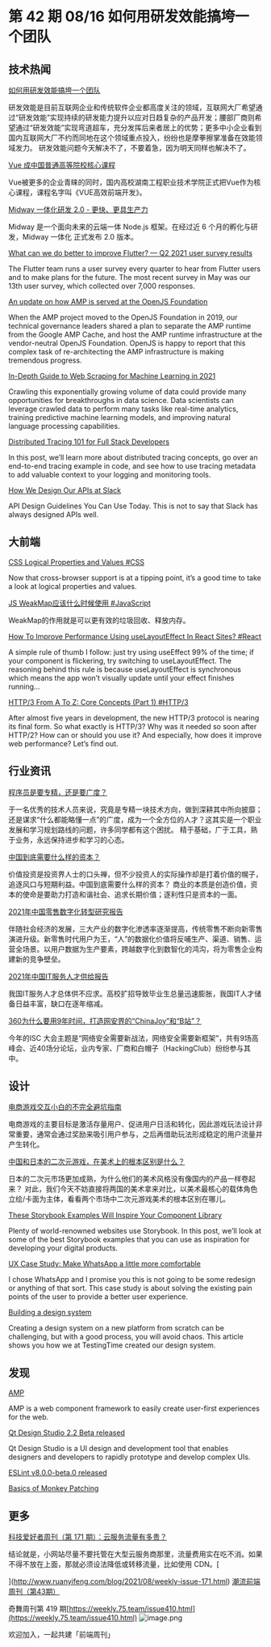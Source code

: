 # 第 42 期 08/16 如何用研发效能搞垮一个团队
## 技术热闻
[如何用研发效能搞垮一个团队](https://mp.weixin.qq.com/s/9whB2Mtw6J56O7v4Lj4Khw)

研发效能是目前互联网企业和传统软件企业都高度关注的领域，互联网大厂希望通过“研发效能”实现持续的研发能力提升以应对日趋复杂的产品开发；腰部厂商则希望通过“研发效能”实现弯道超车，充分发挥后来者居上的优势；更多中小企业看到国内互联网大厂不约而同地在这个领域重点投入，纷纷也是摩拳擦掌准备在效能领域发力。
研发效能问题今天解决不了，不要着急，因为明天同样也解决不了。

[Vue 成中国普通高等院校核心课程](https://www.toutiao.com/i6994355466478338571/?tt_from=weixin&utm_campaign=client_share&wxshare_count=1&timestamp=1628678112&app=news_article&utm_source=weixin&utm_medium=toutiao_android&use_new_style=1&req_id=2021081118351201013516322429021EAF&share_token=3560844a-508b-4b91-8158-8370be81bbd5&group_id=6994355466478338571&wid=1629041864968)

Vue被更多的企业青睐的同时，国内高校湖南工程职业技术学院正式把Vue作为核心课程，课程名字叫《VUE高效前端开发》。

[Midway 一体化研发 2.0 - 更快、更具生产力](https://mp.weixin.qq.com/s/_uDPLjMpeVrG5nztI2cBnw)

Midway 是一个面向未来的云端一体 Node.js 框架。在经过近 6 个月的孵化与研发，Midway 一体化 正式发布 2.0 版本。

[What can we do better to improve Flutter? — Q2 2021 user survey results](https://medium.com/flutter/what-can-we-do-better-to-improve-flutter-q2-2021-user-survey-results-1037fb8f057b)

The Flutter team runs a user survey every quarter to hear from Flutter users and to make plans for the future. The most recent survey in May was our 13th user survey, which collected over 7,000 responses. 

[An update on how AMP is served at the OpenJS Foundation](https://openjsf.org/blog/2021/08/13/an-update-on-how-amp-is-served-at-the-openjs-foundation/)

When the AMP project moved to the OpenJS Foundation in 2019, our technical governance leaders shared a plan to separate the AMP runtime from the Google AMP Cache, and host the AMP runtime infrastructure at the vendor-neutral OpenJS Foundation. OpenJS is happy to report that this complex task of re-architecting the AMP infrastructure is making tremendous progress.

[In-Depth Guide to Web Scraping for Machine Learning in 2021](https://research.aimultiple.com/machine-learning-web-scraping/)

Crawling this exponentially growing volume of data could provide many opportunities for breakthroughs in data science. Data scientists can leverage crawled data to perform many tasks like real-time analytics, training predictive machine learning models, and improving natural language processing capabilities.

[Distributed Tracing 101 for Full Stack Developers](https://blog.sentry.io/2021/08/12/distributed-tracing-101-for-full-stack-developers)

In this post, we’ll learn more about distributed tracing concepts, go over an end-to-end tracing example in code, and see how to use tracing metadata to add valuable context to your logging and monitoring tools.

[How We Design Our APIs at Slack](https://slack.engineering/how-we-design-our-apis-at-slack/)

API Design Guidelines You Can Use Today. This is not to say that Slack has always designed APIs well.

## 大前端
[CSS Logical Properties and Values #CSS](https://css-tricks.com/css-logical-properties-and-values/)

Now that cross-browser support is at a tipping point, it’s a good time to take a look at logical properties and values.

[JS WeakMap应该什么时候使用 #JavaScript](https://www.zhangxinxu.com/wordpress/2021/08/js-weakmap-es6/)

WeakMap的作用就是可以更有效的垃圾回收、释放内存。

[How To Improve Performance Using useLayoutEffect In React Sites? #React](https://medium.com/front-end-weekly/how-to-improve-performance-using-uselayouteffect-in-react-sites-3a204888247e)

A simple rule of thumb I follow: just try using useEffect 99% of the time; if your component is flickering, try switching to useLayoutEffect. The reasoning behind this rule is because useLayoutEffect is synchronous which means the app won’t visually update until your effect finishes running…

[HTTP/3 From A To Z: Core Concepts (Part 1) #HTTP/3](https://www.smashingmagazine.com/2021/08/http3-core-concepts-part1/)

After almost five years in development, the new HTTP/3 protocol is nearing its final form. So what exactly is HTTP/3? Why was it needed so soon after HTTP/2? How can or should you use it? And especially, how does it improve web performance? Let’s find out.

## 行业资讯
[程序员是要专精，还是要广度？](https://mp.weixin.qq.com/s/kP2JMtSL0fZIuQ9_2voBwA)

于一名优秀的技术人员来说，究竟是专精一块技术方向，做到深耕其中所向披靡；还是谋求“什么都能略懂一点”的广度，成为一个全方位的人才？这其实是一个职业发展和学习规划路线的问题，许多同学都有这个困扰。
精于基础，广于工具，熟于业务，永远保持进步和学习的心态。

[中国到底需要什么样的资本？](https://mp.weixin.qq.com/s/A0QIVyQWlXg_3ZyesYeRuA)

价值投资是投资界人士的口头禅，但不少投资人的实际操作却是打着价值的幌子，追逐风口与短期利益。中国到底需要什么样的资本？
商业的本质是创造价值，资本的使命是要助力打造和谐社会、追求长期价值；逐利性只是资本的一面。

[2021年中国零售数字化转型研究报告](https://mp.weixin.qq.com/s/2ogXSCmnCkS1qD1wDp61Rg)

伴随社会经济的发展，三大产业的数字化渗透率逐渐提高，传统零售不断向新零售演进升级。新零售时代用户为王，“人”的数据化价值将反哺生产、渠道、销售、运营全场景。以用户数据为生产要素，跨越数字化到数智化的鸿沟，将为零售企业构建新的竞争壁垒。

[2021年中国IT服务人才供给报告](https://mp.weixin.qq.com/s/9U5CEjLcwGBcNO5muyER5Q)

我国IT服务人才总体供不应求。高校扩招导致毕业生总量迅速膨胀，我国IT人才储备日益丰富，缺口在逐年缩减。

[360为什么要用9年时间，打造网安界的“ChinaJoy”和“B站”？](https://mp.weixin.qq.com/s/sjuplOnDooiUvXLIM9d24w)

今年的ISC 大会主题是“网络安全需要新战法，网络安全需要新框架”，共有9场高峰会、近40场分论坛，业内专家、厂商和白帽子（HackingClub）纷纷参与其中。 

## 设计
[电商游戏交互小白的不完全避坑指南](https://mp.weixin.qq.com/s/iiMvOgg3zanJaSmrw6Ewng)

电商游戏的主要目标是激活存量用户、促进用户日活和转化，因此游戏玩法设计非常重要，通常会通过奖励来吸引用户参与，之后再借助玩法形成稳定的用户流量并产生转化。

[中国和日本的二次元游戏，在美术上的根本区别是什么？](https://mp.weixin.qq.com/s/pCzqWgdaydPKhLWZ9QFnbw)

日本的二次元市场更加成熟，为什么他们的美术风格没有像国内的产品一样卷起来？ 对此，我们今天不妨直接将两国的美术拿来对比，以美术最核心的载体角色立绘/卡面为主体，看看两个市场中二次元游戏美术的根本区别在哪儿。

[These Storybook Examples Will Inspire Your Component Library](https://www.uxpin.com/studio/blog/storybook-examples/)

Plenty of world-renowned websites use Storybook. In this post, we’ll look at some of the best Storybook examples that you can use as inspiration for developing your digital products.

[UX Case Study: Make WhatsApp a little more comfortable](https://uxplanet.org/ux-case-study-make-whatsapp-a-little-more-comfortable-c794b1de0ee4)

I chose WhatsApp and I promise you this is not going to be some redesign or anything of that sort. This case study is about solving the existing pain points of the user to provide a better user experience.

[Building a design system](https://blog.prototypr.io/building-a-design-system-in-figma-8f4e1d7c0991)

Creating a design system on a new platform from scratch can be challenging, but with a good process, you will avoid chaos. This article shows you how we at TestingTime created our design system.

## 发现
[AMP](https://amp.dev/)

AMP is a web component framework to easily create user-first experiences for the web.

[Qt Design Studio 2.2 Beta released](https://www.qt.io/blog/qt-design-studio-2.2-beta-released)

Qt Design Studio is a UI design and development tool that enables designers and developers to rapidly prototype and develop complex UIs.

[ESLint v8.0.0-beta.0 released](https://eslint.org/blog/2021/08/eslint-v8.0.0-beta.0-released)


[Basics of Monkey Patching](https://davidwalsh.name/monkey-patching)


## 更多
[科技爱好者周刊（第 171 期）：云服务流量有多贵？](http://www.ruanyifeng.com/blog/2021/08/weekly-issue-171.html)

结论就是，小网站尽量不要托管在大型云服务商那里，流量费用实在吃不消。如果不得不放在上面，那就必须设法降低或转移流量，比如使用 CDN。[

](http://www.ruanyifeng.com/blog/2021/08/weekly-issue-171.html)
[潮流前端周刊（第43期）](https://mp.weixin.qq.com/s/rhMql8IyFqacZBeOwafRZA)

[
](http://www.ruanyifeng.com/blog/2021/08/weekly-issue-171.html)奇舞周刊第 419 期[https://weekly.75.team/issue410.html](https://weekly.75.team/issue410.html)
![image.png](https://cdn.nlark.com/yuque/0/2020/png/85771/1605930034828-7fc81343-651f-4a15-8465-eebe5a23cf61.png#height=31&id=C5Hpa&margin=%5Bobject%20Object%5D&name=image.png&originHeight=90&originWidth=2186&originalType=binary&ratio=1&size=14325&status=done&style=none&width=746)


欢迎加入，一起共建「前端周刊」

